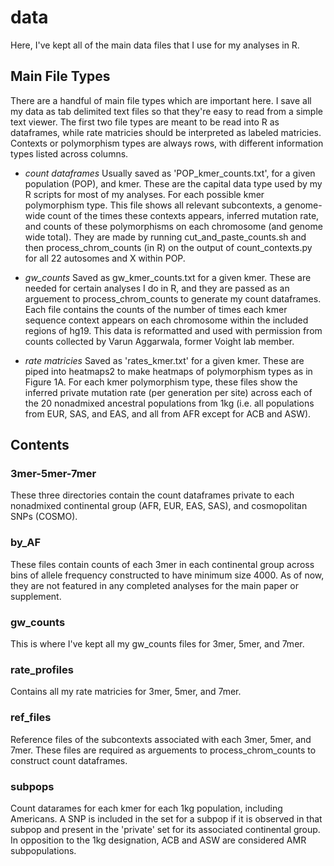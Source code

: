 # data

Here, I've kept all of the main data files that I use for my analyses in R.

## Main File Types

There are a handful of main file types which are important here.  I save all my data as tab delimited text files so that they're easy to read from a simple text viewer.  The first two file types are meant to be read into R as dataframes, while rate matricies should be interpreted as labeled matricies.  Contexts or polymorphism types are always rows, with different information types listed across columns.

- *count dataframes* Usually saved as 'POP_kmer_counts.txt', for a given population (POP), and kmer. These are the capital data type used by my R scripts for most of my analyses. For each possible kmer polymorphism type. This file shows all relevant subcontexts, a genome-wide count of the times these contexts appears, inferred mutation rate, and counts of these polymorphisms on each chromosome (and genome wide total).  They are made by running cut_and_paste_counts.sh and then process_chrom_counts (in R) on the output of count_contexts.py for all 22 autosomes and X within POP.

- *gw_counts* Saved as gw_kmer_counts.txt for a given kmer. These are needed for certain analyses I do in R, and they are passed as an arguement to process_chrom_counts to generate my count dataframes. Each file contains the counts of the number of times each kmer sequence context appears on each chromosome within the included regions of hg19. This data is reformatted and used with permission from counts collected by Varun Aggarwala, former Voight lab member.

- *rate matricies* Saved as 'rates_kmer.txt' for a given kmer.  These are piped into heatmaps2 to make heatmaps of polymorphism types as in Figure 1A. For each kmer polymorphism type, these files show the inferred private mutation rate (per generation per site) across each of the 20 nonadmixed ancestral populations from 1kg (i.e. all populations from EUR, SAS, and EAS, and all from AFR except for ACB and ASW).

## Contents

### 3mer-5mer-7mer

These three directories contain the count dataframes private to each nonadmixed continental group (AFR, EUR, EAS, SAS), and cosmopolitan SNPs (COSMO).

### by_AF

These files contain counts of each 3mer in each continental group across bins of allele frequency constructed to have minimum size 4000.  As of now, they are not featured in any completed analyses for the main paper or supplement.  

### gw_counts

This is where I've kept all my gw_counts files for 3mer, 5mer, and 7mer.

### rate_profiles

Contains all my rate matricies for 3mer, 5mer, and 7mer.

### ref_files

Reference files of the subcontexts associated with each 3mer, 5mer, and 7mer.  These files are required as arguements to process_chrom_counts to construct count dataframes.

### subpops

Count datarames for each kmer for each 1kg population, including Americans.  A SNP is included in the set for a subpop if it is observed in that subpop and present in the 'private' set for its associated continental group.  In opposition to the 1kg designation, ACB and ASW are considered AMR subpopulations.
